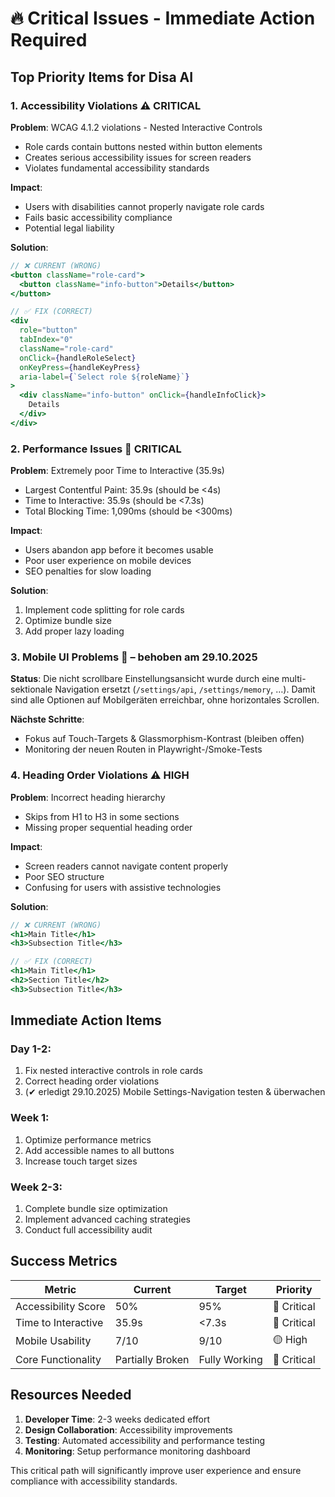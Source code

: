 # 🔥 Critical Issues - Immediate Action Required

## Top Priority Items for Disa AI

### 1. Accessibility Violations ⚠️ CRITICAL

**Problem**: WCAG 4.1.2 violations - Nested Interactive Controls

- Role cards contain buttons nested within button elements
- Creates serious accessibility issues for screen readers
- Violates fundamental accessibility standards

**Impact**:

- Users with disabilities cannot properly navigate role cards
- Fails basic accessibility compliance
- Potential legal liability

**Solution**:

```jsx
// ❌ CURRENT (WRONG)
<button className="role-card">
  <button className="info-button">Details</button>
</button>

// ✅ FIX (CORRECT)
<div
  role="button"
  tabIndex="0"
  className="role-card"
  onClick={handleRoleSelect}
  onKeyPress={handleKeyPress}
  aria-label={`Select role ${roleName}`}
>
  <div className="info-button" onClick={handleInfoClick}>
    Details
  </div>
</div>
```

### 2. Performance Issues 🐢 CRITICAL

**Problem**: Extremely poor Time to Interactive (35.9s)

- Largest Contentful Paint: 35.9s (should be <4s)
- Time to Interactive: 35.9s (should be <7.3s)
- Total Blocking Time: 1,090ms (should be <300ms)

**Impact**:

- Users abandon app before it becomes usable
- Poor user experience on mobile devices
- SEO penalties for slow loading

**Solution**:

1. Implement code splitting for role cards
2. Optimize bundle size
3. Add proper lazy loading

### 3. Mobile UI Problems 📱 – behoben am 29.10.2025

**Status**: Die nicht scrollbare Einstellungsansicht wurde durch eine
multi-sektionale Navigation ersetzt (`/settings/api`, `/settings/memory`, …).
Damit sind alle Optionen auf Mobilgeräten erreichbar, ohne horizontales Scrollen.

**Nächste Schritte**:

- Fokus auf Touch-Targets & Glassmorphism-Kontrast (bleiben offen)
- Monitoring der neuen Routen in Playwright-/Smoke-Tests

### 4. Heading Order Violations ⚠️ HIGH

**Problem**: Incorrect heading hierarchy

- Skips from H1 to H3 in some sections
- Missing proper sequential heading order

**Impact**:

- Screen readers cannot navigate content properly
- Poor SEO structure
- Confusing for users with assistive technologies

**Solution**:

```jsx
// ❌ CURRENT (WRONG)
<h1>Main Title</h1>
<h3>Subsection Title</h3>

// ✅ FIX (CORRECT)
<h1>Main Title</h1>
<h2>Section Title</h2>
<h3>Subsection Title</h3>
```

## Immediate Action Items

### Day 1-2:

1. Fix nested interactive controls in role cards
2. Correct heading order violations
3. (✔︎ erledigt 29.10.2025) Mobile Settings-Navigation testen & überwachen

### Week 1:

1. Optimize performance metrics
2. Add accessible names to all buttons
3. Increase touch target sizes

### Week 2-3:

1. Complete bundle size optimization
2. Implement advanced caching strategies
3. Conduct full accessibility audit

## Success Metrics

| Metric              | Current          | Target        | Priority    |
| ------------------- | ---------------- | ------------- | ----------- |
| Accessibility Score | 50%              | 95%           | 🔴 Critical |
| Time to Interactive | 35.9s            | <7.3s         | 🔴 Critical |
| Mobile Usability    | 7/10             | 9/10          | 🟡 High     |
| Core Functionality  | Partially Broken | Fully Working | 🔴 Critical |

## Resources Needed

1. **Developer Time**: 2-3 weeks dedicated effort
2. **Design Collaboration**: Accessibility improvements
3. **Testing**: Automated accessibility and performance testing
4. **Monitoring**: Setup performance monitoring dashboard

This critical path will significantly improve user experience and ensure compliance with accessibility standards.
